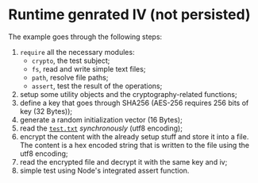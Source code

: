 # Runtime genrated IV (not persisted)

The example goes through the following steps:
1. `require` all the necessary modules:
   -  `crypto`, the test subject;
   -  `fs`, read and write simple text files;
   -  `path`, resolve file paths;
   -  `assert`, test the result of the operations;
2. setup some utility objects and the cryptography-related functions;
3. define a key that goes through SHA256 (AES-256 requires 256 bits of key (32 Bytes));
4. generate a random initialization vector (16 Bytes);
5. read the [`test.txt`](./test.txt) _synchronously_ (utf8 encoding);
6. encrypt the content with the already setup stuff and store it into a file. The content is a hex encoded string that is written to the file using the utf8 encoding;
7. read the encrypted file and decrypt it with the same key and iv;
8. simple test using Node's integrated assert function.
